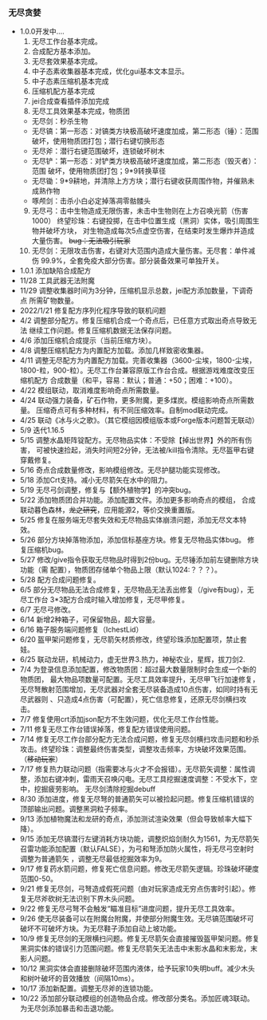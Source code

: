 ### 无尽贪婪
* 1.0.0开发中....
  1. 无尽工作台基本完成。
  2. 合成配方基本添加。
  3. 无尽套效果基本完成。
  4. 中子态素收集器基本完成，优化gui基本文本显示。
  5. 中子态素压缩机基本完成
  6. 压缩机配方基本完成
  7. jei合成查看插件添加完成
  8. 无尽工具效果基本完成，物质团
  * 无尽剑：秒杀生物
  * 无尽镐：第一形态：对镐类方块极高破坏速度加成，第二形态（锤）：范围
  破坏，使用物质团打包；潜行右键切换形态
  * 无尽斧：潜行右键范围破坏，连锁破坏树木
  * 无尽铲：第一形态：对铲类方块极高破坏速度加成，第二形态（毁灭者）：范围
    破坏，使用物质团打包；9*9转换草径
  * 无尽锄：9*9耕地，并清除上方方块；潜行右键收获周围作物，并催熟未成熟作物
  * 啄颅剑：击杀小白必定掉落凋零骷髅头
  9. 无尽弓：击中生物造成无限伤害，未击中生物则在上方召唤光箭（伤害1000）
  终望珍珠：右键投掷，在击中位置生成（黑洞）实体，吸引周围生物并破坏方块，
  对生物造成每次5点虚空伤害，在结束时发生爆炸并造成大量伤害。
  ~~bug：无法吸引玩家~~
  10. 无尽剑：无限攻击伤害，右键对大范围内造成大量伤害。无尽套：单件减伤
  99.9%，全套免疫大部分伤害。部分装备效果可单独开关。
* 1.0.1 添加缺陷合成配方
* 11/28 工具武器无法附魔
* 11/29 调整收集器时间为3分钟，压缩机显示总数，jei配方添加数量，下调奇点
所需矿物数量。
* 2022/1/21 修复配方序列化程序导致的联机问题
* 4/2 调整部分配方。修复压缩机合成一个奇点后，已任意方式取出奇点导致无法
继续工作问题。修复压缩机数据无法保存问题。
* 4/6 添加压缩机合成提示（当前压缩方块）。
* 4/8 调整压缩机配方为内置配方加载。添加几样致密收集器。
* 4/11 调整无尽配方为内置配方加载。完善收集器（3600-尘埃，1800-尘埃，
1800-粒，900-粒）。无尽工作台兼容原版工作台合成。根据游戏难度改变压缩机配方
合成数量（和平，容易：默认；普通：+50；困难：+100）。
* 4/22 模组联动，取消难度影响奇点所需数量。
* 4/24 联动强力装备，矿石作物，更多附魔，更多煤炭。模组影响奇点所需数量。
压缩奇点可有多种材料，有不同压缩效率。自制mod联动完成。
* 4/25 联动《冰与火之歌》。（其它模组因模组版本或Forge版本问题暂无联动）
* 5/9 迭代1.16.5
* 5/15 调整水晶矩阵锭配方。无尽物品实体：不受除【掉出世界】外的所有伤害，
    可被快速捡起，消失时间短2分钟，无法被/kill指令清除。无尽盔甲右键穿戴修复。
* 5/16 奇点合成数量修改，影响模组修改。无尽护腿功能实现修改。
* 5/18 添加Crt支持。减小无尽箭矢在水中的阻力。
* 5/19 无尽弓剑调整，修复与【额外植物学】的冲突bug。
* 5/22 添加物质团合并功能。添加配置文件。添加更多影响奇点的模组， 
合成联动暮色森林，~~龙之研究~~，应用能源2，等价交换重置版。
* 5/25 修复在服务端无尽套失效和无尽物品实体崩溃问题，添加无尽文本特效。
* 5/26 部分方块掉落物添加，添加信标基座方块。修复无尽物品实体bug。
修复压缩机bug。
* 5/27 修改/give指令获取无尽物品时得到2份bug。无尽锤添加前左键删除方块功能（需
配置），物质团存储单个物品上限（默认1024:？？？）。
* 5/28 配方合成问题修复。
* 6/5 部分无尽物品无法合成修复，无尽物品无法丢出修复（/give有bug），无尽工作台
3*3配方合成时输入增加修复，无尽甲修复。
* 6/7 无尽弓修改。
* 6/14 新增2种箱子，可保留物品，超大容量。
* 6/16 箱子服务端问题修复（IchestLid）
* 6/20 盔甲架问题修复，无尽箭矢材质修改，终望珍珠添加配置项，禁止套娃。
* 6/25 联动龙研，机械动力，虚无世界3.热力，神秘农业，星辉，拔刀剑2.
* 7/4 为登录信息添加配置，修改物质团：超过最大数量限制时会生成一个新的物质团， 最大物品项数量可配置。无尽工具效率提升，无尽甲飞行加速修复，
无尽弩散射范围增加，无尽武器对全套无尽装备造成10点伤害，如同时持有无尽武器则 、只造成4点伤害（可配置），死亡信息修复，还原无尽剑横扫攻击。
* 7/7 修复使用crt添加json配方不生效问题，优化无尽工作台性能。
* 7/11 修复无尽工作台错误掉落，修复配方错误使用问题。
* 7/14 修复无尽工作台部分配方无法合成问题，修复无尽剑横扫攻击问题和秒杀攻击。终望珍珠：调整最终伤害类型，调整攻击频率，方块破坏效果范围。（~~移动玩家~~）
* 7/17 修复热力联动问题（指需要冰与火才不会报错）。无尽箭矢调整：属性调整，添加右键冲刺，雷雨天召唤闪电。无尽工具挖掘速度调整：不受水下，空中，挖掘疲劳影响。
无尽剑清除挖掘debuff
* 8/30 添加进度，修复无尽弩的普通箭矢可以被捡起问题。修复压缩机错误的顶部输出问题。调整黑洞粒子频率。
* 9/13 添加植物魔法和龙研的奇点，添加测试渲染效果（但会导致帧率大幅下降）。
* 9/15 添加无尽镐潜行左键消耗方块功能，调整炽焰剑耐久为1561，为无尽箭矢召雷功能添加配置（默认FALSE），为弓和弩添加防火属性，将无尽弓空射时调整为普通箭矢
，调整无尽最低挖掘效率为9。
* 9/17 修复药水箭问题，修复死亡信息问题。修改无尽箭矢逻辑。珍珠破坏硬度范围0-50。
* 9/21 修复无尽剑，弓弩造成假死问题（由对玩家造成无穷点伤害时引起）。修复无尽斧砍树无法识别下界木头问题。
* 9/22 修复无尽弓弩不会触发“瞄准目标”进度问题，提升无尽工具效率。
* 9/26 使无尽装备可以在附魔台附魔，并使部分附魔生效。无尽镐范围破坏可破坏不可破坏方块。为无尽鞋子添加自动上坡功能。
* 10/9 修复无尽剑的无限横扫问题。修复无尽箭矢会直接摧毁盔甲架问题。修复黑洞实体的错误引力范围问题。修复无尽箭矢无法击中末影水晶和末影龙，末影人问题。
* 10/12 黑洞实体会直接删除破坏范围内液体，给予玩家10失明buff。减少木头和树叶破坏的音效播放（间隔10ms）。
* 10/17 添加新配置。调整无尽斧的连锁功能。
* 10/22 添加部分联动模组的创造物品合成。修改部分类名。添加匠魂3联动。为无尽剑添加暴击和击退功能。